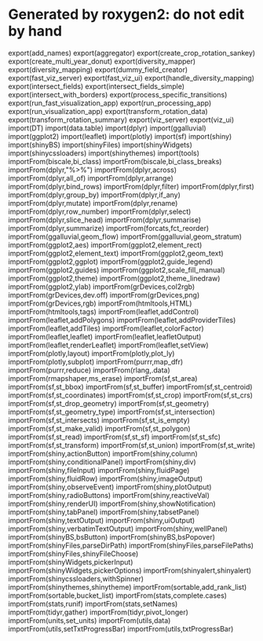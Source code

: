 # Generated by roxygen2: do not edit by hand

export(add_names)
export(aggregator)
export(create_crop_rotation_sankey)
export(create_multi_year_donut)
export(diversity_mapper)
export(diversity_mapping)
export(dummy_field_creator)
export(fast_viz_server)
export(fast_viz_ui)
export(handle_diversity_mapping)
export(intersect_fields)
export(intersect_fields_simple)
export(intersect_with_borders)
export(process_specific_transitions)
export(run_fast_visualization_app)
export(run_processing_app)
export(run_visualization_app)
export(transform_rotation_data)
export(transform_rotation_summary)
export(viz_server)
export(viz_ui)
import(DT)
import(data.table)
import(dplyr)
import(ggalluvial)
import(ggplot2)
import(leaflet)
import(plotly)
import(sf)
import(shiny)
import(shinyBS)
import(shinyFiles)
import(shinyWidgets)
import(shinycssloaders)
import(shinythemes)
import(tools)
importFrom(biscale,bi_class)
importFrom(biscale,bi_class_breaks)
importFrom(dplyr,"%>%")
importFrom(dplyr,across)
importFrom(dplyr,all_of)
importFrom(dplyr,arrange)
importFrom(dplyr,bind_rows)
importFrom(dplyr,filter)
importFrom(dplyr,first)
importFrom(dplyr,group_by)
importFrom(dplyr,if_any)
importFrom(dplyr,mutate)
importFrom(dplyr,rename)
importFrom(dplyr,row_number)
importFrom(dplyr,select)
importFrom(dplyr,slice_head)
importFrom(dplyr,summarise)
importFrom(dplyr,summarize)
importFrom(forcats,fct_reorder)
importFrom(ggalluvial,geom_flow)
importFrom(ggalluvial,geom_stratum)
importFrom(ggplot2,aes)
importFrom(ggplot2,element_rect)
importFrom(ggplot2,element_text)
importFrom(ggplot2,geom_text)
importFrom(ggplot2,ggplot)
importFrom(ggplot2,guide_legend)
importFrom(ggplot2,guides)
importFrom(ggplot2,scale_fill_manual)
importFrom(ggplot2,theme)
importFrom(ggplot2,theme_linedraw)
importFrom(ggplot2,ylab)
importFrom(grDevices,col2rgb)
importFrom(grDevices,dev.off)
importFrom(grDevices,png)
importFrom(grDevices,rgb)
importFrom(htmltools,HTML)
importFrom(htmltools,tags)
importFrom(leaflet,addControl)
importFrom(leaflet,addPolygons)
importFrom(leaflet,addProviderTiles)
importFrom(leaflet,addTiles)
importFrom(leaflet,colorFactor)
importFrom(leaflet,leaflet)
importFrom(leaflet,leafletOutput)
importFrom(leaflet,renderLeaflet)
importFrom(leaflet,setView)
importFrom(plotly,layout)
importFrom(plotly,plot_ly)
importFrom(plotly,subplot)
importFrom(purrr,map_dfr)
importFrom(purrr,reduce)
importFrom(rlang,.data)
importFrom(rmapshaper,ms_erase)
importFrom(sf,st_area)
importFrom(sf,st_bbox)
importFrom(sf,st_buffer)
importFrom(sf,st_centroid)
importFrom(sf,st_coordinates)
importFrom(sf,st_crop)
importFrom(sf,st_crs)
importFrom(sf,st_drop_geometry)
importFrom(sf,st_geometry)
importFrom(sf,st_geometry_type)
importFrom(sf,st_intersection)
importFrom(sf,st_intersects)
importFrom(sf,st_is_empty)
importFrom(sf,st_make_valid)
importFrom(sf,st_polygon)
importFrom(sf,st_read)
importFrom(sf,st_sf)
importFrom(sf,st_sfc)
importFrom(sf,st_transform)
importFrom(sf,st_union)
importFrom(sf,st_write)
importFrom(shiny,actionButton)
importFrom(shiny,column)
importFrom(shiny,conditionalPanel)
importFrom(shiny,div)
importFrom(shiny,fileInput)
importFrom(shiny,fluidPage)
importFrom(shiny,fluidRow)
importFrom(shiny,imageOutput)
importFrom(shiny,observeEvent)
importFrom(shiny,plotOutput)
importFrom(shiny,radioButtons)
importFrom(shiny,reactiveVal)
importFrom(shiny,renderUI)
importFrom(shiny,showNotification)
importFrom(shiny,tabPanel)
importFrom(shiny,tabsetPanel)
importFrom(shiny,textOutput)
importFrom(shiny,uiOutput)
importFrom(shiny,verbatimTextOutput)
importFrom(shiny,wellPanel)
importFrom(shinyBS,bsButton)
importFrom(shinyBS,bsPopover)
importFrom(shinyFiles,parseDirPath)
importFrom(shinyFiles,parseFilePaths)
importFrom(shinyFiles,shinyFileChoose)
importFrom(shinyWidgets,pickerInput)
importFrom(shinyWidgets,pickerOptions)
importFrom(shinyalert,shinyalert)
importFrom(shinycssloaders,withSpinner)
importFrom(shinythemes,shinytheme)
importFrom(sortable,add_rank_list)
importFrom(sortable,bucket_list)
importFrom(stats,complete.cases)
importFrom(stats,runif)
importFrom(stats,setNames)
importFrom(tidyr,gather)
importFrom(tidyr,pivot_longer)
importFrom(units,set_units)
importFrom(utils,data)
importFrom(utils,setTxtProgressBar)
importFrom(utils,txtProgressBar)
